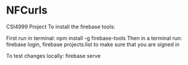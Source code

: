 # NFCurls
CSI4999 Project
To install the firebase tools: 

First run in terminal: 
  npm install -g firebase-tools
Then in a terminal run:
firebase login, firebase projects:list to make sure that you are signed in

To test changes locally: 
firebase serve
